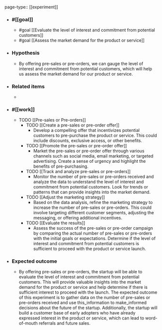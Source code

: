page-type:: [[experiment]]



  - ### #[[goal]]
    - #goal [[Evaluate the level of interest and commitment from potential customers]]
    - #goal [[Assess the market demand for the product or service]]
  - ### Hypothesis
    - By offering pre-sales or pre-orders, we can gauge the level of interest and commitment from potential customers, which will help us assess the market demand for our product or service.
  - ### Related items
    - 
  - ### #[[work]]
    - TODO [[Pre-sales or Pre-orders]]
      - TODO [[Create a pre-sales or pre-order offer]]
        - Develop a compelling offer that incentivizes potential customers to pre-purchase the product or service. This could include discounts, exclusive access, or other benefits.
      - TODO [[Promote the pre-sales or pre-order offer]]
        - Market the pre-sales or pre-order offer through various channels such as social media, email marketing, or targeted advertising. Create a sense of urgency and highlight the benefits of pre-purchasing.
      - TODO [[Track and analyze pre-sales or pre-orders]]
        - Monitor the number of pre-sales or pre-orders received and analyze the data to understand the level of interest and commitment from potential customers. Look for trends or patterns that can provide insights into the market demand.
      - TODO [[Adjust the marketing strategy]]
        - Based on the data analysis, refine the marketing strategy to increase the number of pre-sales or pre-orders. This could involve targeting different customer segments, adjusting the messaging, or offering additional incentives.
      - TODO [[Evaluate the results]]
        - Assess the success of the pre-sales or pre-order campaign by comparing the actual number of pre-sales or pre-orders with the initial goals or expectations. Determine if the level of interest and commitment from potential customers is sufficient to proceed with the product or service launch.
  - ### Expected outcome
    - By offering pre-sales or pre-orders, the startup will be able to evaluate the level of interest and commitment from potential customers. This will provide valuable insights into the market demand for the product or service and help determine if there is sufficient interest to proceed with the launch. The expected outcome of this experiment is to gather data on the number of pre-sales or pre-orders received and use this_information to make_informed decisions about the future of the startup. Additionally, the startup will build a customer base of early adopters who have already expressed interest in the product or service, which can lead to word-of-mouth referrals and future sales.

